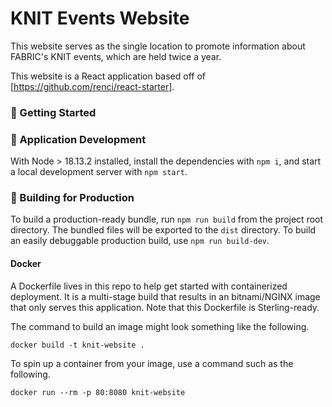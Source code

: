 # KNIT Events Website

This website serves as the single location to promote information about FABRIC's KNIT events, which are held twice a year.

This website is a React application based off of [https://github.com/renci/react-starter].

### 🚀 Getting Started

### 🚧 Application Development

With Node > 18.13.2 installed, install the dependencies with `npm i`, and start a local development server with `npm start`.

### 🎁 Building for Production

To build a production-ready bundle, run `npm run build` from the project root directory. The bundled files will be exported to the `dist` directory. To build an easily debuggable production build, use `npm run build-dev`.

#### Docker

A Dockerfile lives in this repo to help get started with containerized deployment.
It is a multi-stage build that results in an bitnami/NGINX image that only serves this application.
Note that this Dockerfile is Sterling-ready.

The command to build an image might look something like the following.
```
docker build -t knit-website .
```

To spin up a container from your image, use a command such as the following.
```
docker run --rm -p 80:8080 knit-website
```
